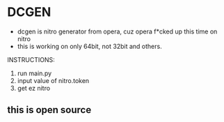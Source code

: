# DCGEN

- dcgen is nitro generator from opera, cuz opera f*cked up this time on nitro
- this is working on only 64bit, not 32bit and others.

INSTRUCTIONS:
1) run main.py
2) input value of nitro.token
3) get ez nitro



## this is open source ##
